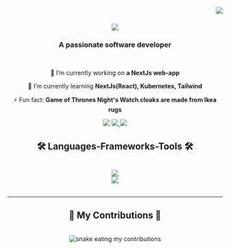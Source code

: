 
<img align="right" src="https://visitor-badge.laobi.icu/badge?page_id=aman304gupta.aman304gupta" />

<h1 align="center">
  <img src="https://readme-typing-svg.herokuapp.com/?font=Righteous&size=35&center=true&vCenter=true&width=500&height=70&duration=4000&lines=Hi+There!+👋;I'm+Aman+Gupta!;"/>
</h1> 

<h3 align="center">A passionate software developer </h3>

<br />

<div align="center">

  🔭 I’m currently working on **a NextJs web-app**

  🌱 I’m currently learning **NextJs(React), Kubernetes, Tailwind**

  ⚡ Fun fact: **Game of Thrones Night's Watch cloaks are made from Ikea rugs**

</div>

<div align="center">
    <a href"mailto:aman304gupta@gmail.com">
        <img src="https://img.shields.io/badge/Gmail-333333?style=for-the-badge&logo=gmail&logoColor=red" target="_blank" />
    </a>
    <a href="https://www.linkedin.com/in/aman304gupta/">
      <img src="https://img.shields.io/badge/LinkedIn-0077B5?style=for-the-badge&logo=linkedin&logoColor=white" target="_blank" />
    </a>
    <a href="https://aman304gupta-portfolio.vercel.app/">
      <img src="https://img.shields.io/badge/Portfolio-FF5722?style=for-the-badge&logo=todoist&logoColor=white" target="_blank" />
    </a>
</div>

<h2 align="center">🛠️ Languages-Frameworks-Tools 🛠️</h2>

<br />

<div align="center">
  <a href="https://skillicons.dev">
      <img src="https://skillicons.dev/icons?i=cpp,nextjs,react,ts,nodejs,postgres"/> <br>
      <img src="https://skillicons.dev/icons?i=tailwind,git,docker,py,mongodb"/>
  </a>
</div>

<br />
<hr />

<div align="center">
  <h2> 🐍 My Contributions 🐍 </h2>
  <br>
  <img alt="snake eating my contributions" src="" />
    


<!--
**aman304gupta/aman304gupta** is a ✨ _special_ ✨ repository because its `README.md` (this file) appears on your GitHub profile.

Here are some ideas to get you started:

- 🔭 I’m currently working on ...
- 🌱 I’m currently learning ...
- 👯 I’m looking to collaborate on ...
- 🤔 I’m looking for help with ...
- 💬 Ask me about ...
- 📫 How to reach me: ...
- 😄 Pronouns: ...
- ⚡ Fun fact: ...
-->
